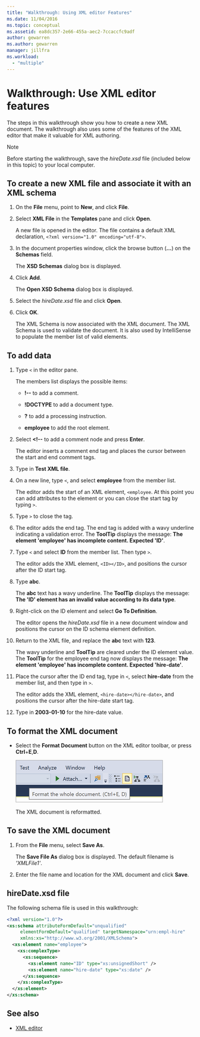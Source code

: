 ```yaml
---
title: "Walkthrough: Using XML editor Features"
ms.date: 11/04/2016
ms.topic: conceptual
ms.assetid: ea8dc357-2e66-455a-aec2-7ccaccfc9adf
author: gewarren
ms.author: gewarren
manager: jillfra
ms.workload:
  - "multiple"
---
```

# Walkthrough: Use XML editor features

The steps in this walkthrough show you how to create a new XML document. The walkthrough also uses some of the features of the XML editor that make it valuable for XML authoring.

> [!NOTE]
> Before starting the walkthrough, save the *hireDate.xsd* file (included below in this topic) to your local computer.

## To create a new XML file and associate it with an XML schema

1.  On the **File** menu, point to **New**, and click **File**.

2.  Select **XML File** in the **Templates** pane and click **Open**.

     A new file is opened in the editor. The file contains a default XML declaration, `<?xml version="1.0" encoding="utf-8">`.

3.  In the document properties window, click the browse button (**...**) on the **Schemas** field.

     The **XSD Schemas** dialog box is displayed.

4.  Click **Add**.

     The **Open XSD Schema** dialog box is displayed.

5.  Select the *hireDate.xsd* file and click **Open**.

6.  Click **OK**.

     The XML Schema is now associated with the XML document. The XML Schema is used to validate the document. It is also used by IntelliSense to populate the member list of valid elements.

## To add data

1.  Type `<` in the editor pane.

     The members list displays the possible items:

    -   **!--** to add a comment.

    -   **!DOCTYPE** to add a document type.

    -   **?** to add a processing instruction.

    -   **employee** to add the root element.

2.  Select **<!--** to add a comment node and press **Enter**.

     The editor inserts a comment end tag and places the cursor between the start and end comment tags.

3.  Type in **Test XML file**.

4.  On a new line, type `<`, and select **employee** from the member list.

     The editor adds the start of an XML element, `<employee`. At this point you can add attributes to the element or you can close the start tag by typing `>`.

5.  Type `>` to close the tag.

6.  The editor adds the end tag. The end tag is added with a wavy underline indicating a validation error. The **ToolTip** displays the message: **The element 'employee' has incomplete content. Expected 'ID'**.

7.  Type `<` and select **ID** from the member list. Then type `>`.

     The editor adds the XML element, `<ID></ID>`, and positions the cursor after the ID start tag.

8.  Type **abc**.

     The **abc** text has a wavy underline. The **ToolTip** displays the message: **The 'ID' element has an invalid value according to its data type**.

9. Right-click on the ID element and select **Go To Definition**.

     The editor opens the *hireDate.xsd* file in a new document window and positions the cursor on the ID schema element definition.

10. Return to the XML file, and replace the **abc** text with **123**.

     The wavy underline and **ToolTip** are cleared under the ID element value. The **ToolTip** for the employee end tag now displays the message: **The element 'employee' has incomplete content. Expected 'hire-date'**.

11. Place the cursor after the ID end tag, type in `<`, select **hire-date** from the member list, and then type in `>`.

     The editor adds the XML element, `<hire-date></hire-date>`, and positions the cursor after the hire-date start tag.

12. Type in **2003-01-10** for the hire-date value.

## To format the XML document

- Select the **Format Document** button on the XML editor toolbar, or press **Ctrl**+**E**,**D**.

   ![Format XML document button in Visual Studio](media/format-xml-document.png)

   The XML document is reformatted.

## To save the XML document

1.  From the **File** menu, select **Save As**.

     The **Save File As** dialog box is displayed. The default filename is *'XMLFile1'*.

2.  Enter the file name and location for the XML document and click **Save**.

## hireDate.xsd file

The following schema file is used in this walkthrough:

```xml
<?xml version="1.0"?>
<xs:schema attributeFormDefault="unqualified"
     elementFormDefault="qualified" targetNamespace="urn:empl-hire"
     xmlns:xs="http://www.w3.org/2001/XMLSchema">
  <xs:element name="employee">
    <xs:complexType>
      <xs:sequence>
        <xs:element name="ID" type="xs:unsignedShort" />
        <xs:element name="hire-date" type="xs:date" />
      </xs:sequence>
    </xs:complexType>
  </xs:element>
</xs:schema>
```

## See also

- [XML editor](../xml-tools/xml-editor.md)